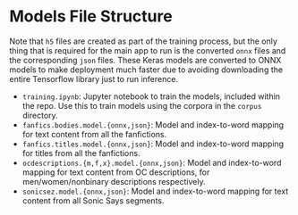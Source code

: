 # Models File Structure

Note that `h5` files are created as part of the training process, but the only thing that is required for the main app to run is the converted `onnx` files and the corresponding `json` files. These Keras models are converted to ONNX models to make deployment much faster due to avoiding downloading the entire Tensorflow library just to run inference.

- `training.ipynb`: Jupyter notebook to train the models, included within the repo. Use this to train models using the corpora in the `corpus` directory.
- `fanfics.bodies.model.{onnx,json}`: Model and index-to-word mapping for text content from all the fanfictions.
- `fanfics.titles.model.{onnx,json}`: Model and index-to-word mapping for titles from all the fanfictions.
- `ocdescriptions.{m,f,x}.model.{onnx,json}`: Model and index-to-word mapping for text content from OC descriptions, for men/women/nonbinary descriptions respectively.
- `sonicsez.model.{onnx,json}`: Model and index-to-word mapping for text content from all Sonic Says segments.
